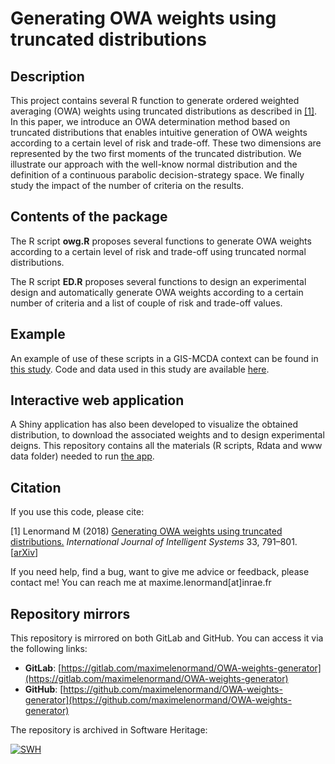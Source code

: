 # Generating OWA weights using truncated distributions

## Description

This project contains several R function to generate ordered weighted averaging
(OWA) weights using truncated distributions as described in 
[[1]](https://onlinelibrary.wiley.com/doi/full/10.1002/int.21963). 
In this paper, we introduce an OWA determination method based on truncated 
distributions that enables intuitive generation of OWA weights according to a 
certain level of risk and trade-off. These two dimensions are represented by 
the two first moments of the truncated distribution. We illustrate our approach 
with the well-know normal distribution and the definition of a continuous 
parabolic decision-strategy space. We finally study the impact of the number 
of criteria on the results.

## Contents of the package

The R script **owg.R** proposes several functions to generate OWA weights 
according to a certain level of risk and trade-off using truncated normal 
distributions.

The R script **ED.R** proposes several functions to design an experimental 
design and automatically generate OWA weights according to a certain number 
of criteria and a list of couple of risk and trade-off values.

## Example

An example of use of these scripts in a GIS-MCDA context can be found in 
[this study](https://www.sciencedirect.com/science/article/pii/S0198971520302490). 
Code and data used in this study are available 
[here](https://github.com/maximelenormand/gis-mcda-owa).

## Interactive web application

A Shiny application has also been developed to visualize the obtained 
distribution, to download the associated weights and to design experimental 
deigns. This repository contains all the materials (R scripts, Rdata and www data
folder) needed to run [the app](https://owa.sk8.inrae.fr).

## Citation

If you use this code, please cite:

[1] Lenormand M (2018) [Generating OWA weights using truncated distributions.](https://onlinelibrary.wiley.com/doi/full/10.1002/int.21963) 
*International Journal of Intelligent Systems* 33, 791–801. [[arXiv](https://arxiv.org/abs/1709.04328)]

If you need help, find a bug, want to give me advice or feedback, please contact me!
You can reach me at maxime.lenormand[at]inrae.fr

## Repository mirrors

This repository is mirrored on both GitLab and GitHub. You can access it via the following links:

- **GitLab**: [https://gitlab.com/maximelenormand/OWA-weights-generator](https://gitlab.com/maximelenormand/OWA-weights-generator)  
- **GitHub**: [https://github.com/maximelenormand/OWA-weights-generator](https://github.com/maximelenormand/OWA-weights-generator)  

The repository is archived in Software Heritage:

[![SWH](https://archive.softwareheritage.org/badge/origin/https://github.com/maximelenormand/OWA-weights-generator/)](https://archive.softwareheritage.org/browse/origin/?origin_url=https://github.com/maximelenormand/OWA-weights-generator)
